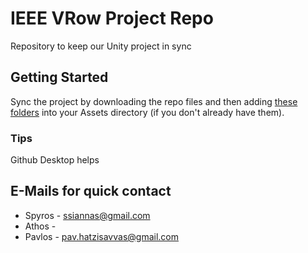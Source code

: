 # IEEE VRow Project Repo
Repository to keep our Unity project in sync

## Getting Started

Sync the project by downloading the repo files and then adding [these folders](https://drive.google.com/open?id=1ueX5vmJd8XLqhpkRlxhojN_39_ZXEQaF) into your Assets directory (if you don't already have them).

### Tips

Github Desktop helps

## E-Mails for quick contact

* Spyros - ssiannas@gmail.com
* Athos - 
* Pavlos - pav.hatzisavvas@gmail.com

